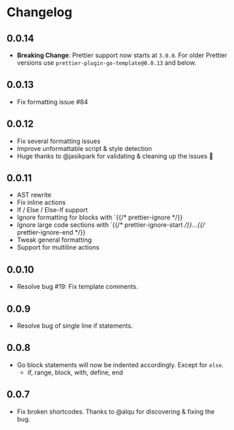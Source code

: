# Changelog

## 0.0.14

- **Breaking Change**: Prettier support now starts at `3.0.0`. For older Prettier versions use `prettier-plugin-go-template@0.0.13` and below.

## 0.0.13

- Fix formatting issue #84

## 0.0.12

- Fix several formatting issues
- Improve unformattable script & style detection
- Huge thanks to @jasikpark for validating & cleaning up the issues 🎉

## 0.0.11

- AST rewrite
- Fix inline actions
- If / Else / Else-If support
- Ignore formatting for blocks with `{{/* prettier-ignore */}}
- Ignore large code sections with `{{/* prettier-ignore-start */}}...{{/* prettier-ignore-end */}}
- Tweak general formatting
- Support for multiline actions

## 0.0.10

- Resolve bug #19: Fix template comments.

## 0.0.9

- Resolve bug of single line if statements.

## 0.0.8

- Go block statements will now be indented accordingly. Except for `else`.
  - if, range, block, with, define, end

## 0.0.7

- Fix broken shortcodes. Thanks to @alqu for discovering & fixing the bug.

